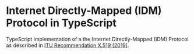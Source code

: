 # Internet Directly-Mapped (IDM) Protocol in TypeScript

TypeScript implementation of a the Internet Directly-Mapped (IDM) Protocol as
described in [ITU Recommendation X.519 (2019)](https://www.itu.int/rec/T-REC-X.519/en).
